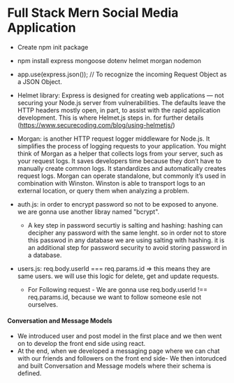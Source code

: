 # Full Stack Mern Social Media Application

- Create npm init package
- npm install express mongoose dotenv helmet morgan nodemon
- app.use(express.json()); // To recognize the incoming Request Object as a JSON Object.
- Helmet library: Express is designed for creating web applications — not securing your Node.js server from vulnerabilities. The defaults leave the HTTP headers mostly open, in part, to assist with the rapid application development. This is where Helmet.js steps in. for further details (https://www.securecoding.com/blog/using-helmetjs/)
- Morgan: is another HTTP request logger middleware for Node.js. It simplifies the process of logging requests to your application. You might think of Morgan as a helper that collects logs from your server, such as your request logs. It saves developers time because they don’t have to manually create common logs. It standardizes and automatically creates request logs. Morgan can operate standalone, but commonly it’s used in combination with Winston. Winston is able to transport logs to an external location, or query them when analyzing a problem.

- auth.js: in order to encrypt password so not to be exposed to anyone. we are gonna use another libray named "bcrypt".

  - A key step in password securtiy is salting and hashing: hashing can decipher any password with the same lenght. so in order not to store this passwod in any database we are using salting with hashing. it is an additional step for password security to avoid storing password in a database.

- users.js: req.body.userId === req.params.id => this means they are same users. we will use this logic for delete, get and update requests.
  - For Following request - We are gonna use req.body.userId !== req.params.id, because we want to follow someone esle not ourselves.

#### Conversation and Message Models

- We introduced user and post model in the first place and we then went on to develop the front end side using react.
- At the end, when we developed a messaging page where we can chat with our friends and followers on the front end side- We then intorudced and built Conversation and Message models where their schema is defined.
